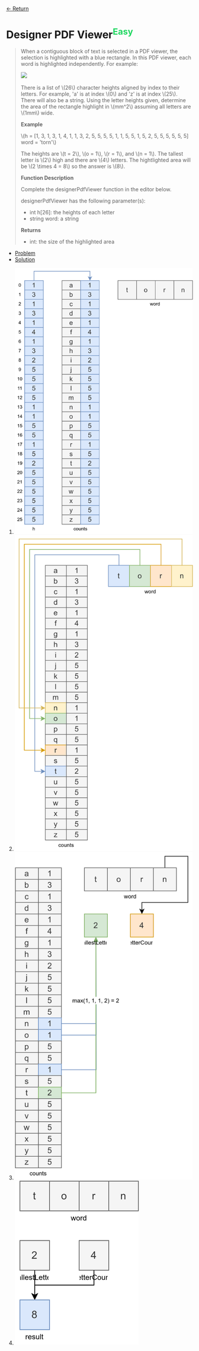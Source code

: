 [&larr; Return](https://hanggrian.github.io/grind-hackerrank/)

# Designer PDF Viewer<sup style="color: rgb(32, 215, 97);">Easy</sup>

> When a contiguous block of text is selected in a PDF viewer, the selection is
  highlighted with a blue rectangle. In this PDF viewer, each word is
  highlighted independently. For example:
>
> ![](https://s3.amazonaws.com/hr-challenge-images/22869/1471640108-6c01750b16-PDF-highighting.png)
>
> There is a list of \\(26\\) character heights aligned by index to their
  letters. For example, 'a' is at index \\(0\\) and 'z' is at index \\(25\\).
  There will also be a string. Using the letter heights given, determine the
  area of the rectangle highlight in \\(mm^2\\) assuming all letters are
  \\(1mm\\) wide.
>
> **Example**
>
> \\(h = [1, 3, 1, 3, 1, 4, 1, 1, 3, 2, 5, 5, 5, 5, 1, 1, 5, 5, 1, 5, 2, 5, 5, 5, 5, 5, 5] word = 'torn'\\)
>
> The heights are \\(t = 2\\), \\(o = 1\\), \\(r = 1\\), and \\(n = 1\\). The
  tallest letter is \\(2\\) high and there are \\(4\\) letters. The hightlighted
  area will be \\(2 \times 4 = 8\\) so the answer is \\(8\\).
>
> **Function Description**
>
> Complete the designerPdfViewer function in the editor below.
>
> designerPdfViewer has the following parameter(s):
>
> - int h[26]: the heights of each letter
> - string word: a string
>
> **Returns**
>
> - int: the size of the highlighted area

- [Problem](https://www.hackerrank.com/challenges/designer-pdf-viewer/)
- [Solution](https://github.com/hanggrian/grind-hackerrank/blob/main/algorithms/src/main/java/DesignerPdfViewer.java)

1.  ![](https://github.com/hanggrian/grind-hackerrank/raw/assets/algorithms/designer-pdf-viewer1.svg)
1.  ![](https://github.com/hanggrian/grind-hackerrank/raw/assets/algorithms/designer-pdf-viewer2.svg)
1.  ![](https://github.com/hanggrian/grind-hackerrank/raw/assets/algorithms/designer-pdf-viewer3.svg)
1.  ![](https://github.com/hanggrian/grind-hackerrank/raw/assets/algorithms/designer-pdf-viewer4.svg)
